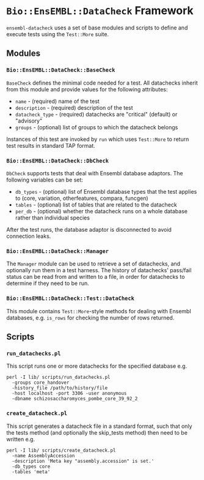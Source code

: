 # `Bio::EnsEMBL::DataCheck` Framework
`ensembl-datacheck` uses a set of base modules and scripts to define and execute tests using the `Test::More` suite.

## Modules

### `Bio::EnsEMBL::DataCheck::BaseCheck`

`BaseCheck` defines the minimal code needed for a test. All datachecks inherit from this module and provide values for the following attributes:
* `name` - (required) name of the test
* `description` - (required) description of the test
* `datacheck_type` - (required) datachecks are "critical" (default) or "advisory"
* `groups` - (optional) list of groups to which the datacheck belongs

Instances of this test are invoked by `run` which uses `Test::More` to return test results in standard TAP format.

### `Bio::EnsEMBL::DataCheck::DbCheck`
`DbCheck` supports tests that deal with Ensembl database adaptors. The following variables can be set:
* `db_types` - (optional) list of Ensembl database types that the test applies to (core, variation, otherfeatures, compara, funcgen)
* `tables` - (optional) list of tables that are related to the datacheck
* `per_db` - (optional) whether the datacheck runs on a whole database rather than individual species

After the test runs, the database adaptor is disconnected to avoid connection leaks.

### `Bio::EnsEMBL::DataCheck::Manager`
The `Manager` module can be used to retrieve a set of datachecks, and optionally run them in a test harness. The history of datachecks' pass/fail status can be read from and written to a file, in order for datachecks to determine if they need to be run.

### `Bio::EnsEMBL::DataCheck::Test::DataCheck`
This module contains `Test::More`-style methods for dealing with Ensembl databases, e.g. `is_rows` for checking the number of rows returned.

## Scripts

### `run_datachecks.pl`
This script runs one or more datachecks for the specified database e.g.
```
perl -I lib/ scripts/run_datachecks.pl
  -groups core_handover 
  -history_file /path/to/history/file
  -host localhost -port 3306 -user anonymous 
  -dbname schizosaccharomyces_pombe_core_39_92_2
```

### `create_datacheck.pl`
This script generates a datacheck file in a standard format, such that only the tests method (and optionally the skip_tests method) then need to be written e.g.
```
perl -I lib/ scripts/create_datacheck.pl 
  -name AssemblyAccession 
  -description 'Meta key "assembly.accession" is set.' 
  -db_types core 
  -tables 'meta'
```